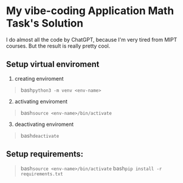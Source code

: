 # My vibe-coding Application Math Task's Solution
I do almost all the code by ChatGPT, because I'm very tired from MIPT courses. But the result is really pretty cool.

## Setup virtual enviroment
1. creating <env-name> enviroment
> bash```python3 -m venv <env-name>```
2. activating enviroment
> bash```source <env-name>/bin/activate```
3. deactivating enviroment
> bash```deactivate```

## Setup requirements:
> bash```source <env-name>/bin/activate```
> bash```pip install -r requirements.txt```
